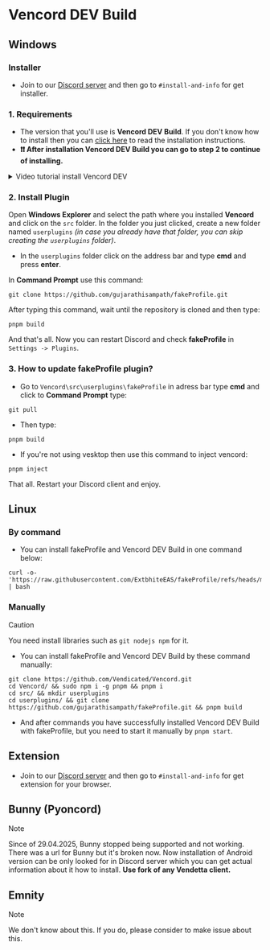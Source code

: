 # Vencord DEV Build
## Windows
### Installer
- Join to our [Discord server](https://discord.gg/ffmkewQ4R7) and then go to `#install-and-info` for get installer.

### 1. Requirements

- The version that you'll use is **Vencord DEV Build**. If you don't know how to install then you can [click here](https://docs.vencord.dev/installing/) to read the installation instructions.
- **❗❗ After installation Vencord DEV Build you can go to step 2 to continue of installing.**
<details closed>
<summary>Video tutorial install Vencord DEV</summary>
<br>

- Youtube video install Vencord DEV Build by [@daveyy1](https://discordappuser.com/users/549244932213309442): _Click image below to watch tutorial_

[![Tutorial Install Third Party Plugin](https://camo.githubusercontent.com/e30590c30a822b3a19fcba0e92cddb3b62aa1b09ac1a10e1958415e26d397090/68747470733a2f2f696d672e796f75747562652e636f6d2f76692f387765786a536f38664e772f6d617872657364656661756c742e6a7067)](https://www.youtube.com/watch?v=8wexjSo8fNw)

</details>

### 2. Install Plugin

Open **Windows Explorer** and select the path where you installed **Vencord** and click on the `src` folder. In the folder you just clicked, create a new folder named `userplugins` _(in case you already have that folder, you can skip creating the `userplugins` folder)_.

- In the `userplugins` folder click on the address bar and type **cmd** and press **enter**.

In **Command Prompt** use this command:

```shell
git clone https://github.com/gujarathisampath/fakeProfile.git
```

After typing this command, wait until the repository is cloned and then type:

```shell
pnpm build
```

And that's all. Now you can restart Discord and check **fakeProfile** in `Settings -> Plugins`.

### 3. How to update fakeProfile plugin?

- Go to `Vencord\src\userplugins\fakeProfile` in adress bar type **cmd** and click to **Command Prompt** type:

```shell
git pull
```

- Then type:

```shell
pnpm build
```

- If you're not using vesktop then use this command to inject vencord:

```shell
pnpm inject
```

That all. Restart your Discord client and enjoy.

## Linux

### By command
- You can install fakeProfile and Vencord DEV Build in one command below:
```shell
curl -o- 'https://raw.githubusercontent.com/ExtbhiteEAS/fakeProfile/refs/heads/main/assets/fpInstaller.sh' | bash
```

### Manually
> [!CAUTION]
> You need install libraries such as `git nodejs npm` for it.

- You can install fakeProfile and Vencord DEV Build by these command manually:
```shell
git clone https://github.com/Vendicated/Vencord.git
cd Vencord/ && sudo npm i -g pnpm && pnpm i
cd src/ && mkdir userplugins
cd userplugins/ && git clone https://github.com/gujarathisampath/fakeProfile.git && pnpm build
```
- And after commands you have successfully installed Vencord DEV Build with fakeProfile, but you need to start it manually by `pnpm start`.

## Extension
- Join to our [Discord server](https://discord.gg/ffmkewQ4R7) and then go to `#install-and-info` for get extension for your browser.

## Bunny (Pyoncord)

> [!NOTE]
> Since of 29.04.2025, Bunny stopped being supported and not working. There was a url for Bunny but it's broken now. Now installation of Android version can be only looked for in Discord server which you can get actual information about it how to install. **Use fork of any Vendetta client.**

## Emnity

> [!NOTE]
> We don't know about this. If you do, please consider to make issue about this.
